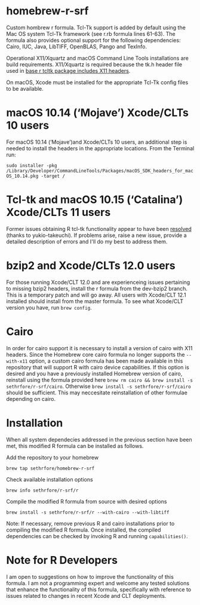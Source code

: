 # homebrew-r-srf

Custom hombrew r formula. Tcl-Tk support is added by default using the Mac OS system Tcl-Tk framework (see r.rb formula lines 61-63). The formula also provides optional support for the following dependencies: Cairo, IUC, Java, LibTIFF, OpenBLAS, Pango and TexInfo. 

Operational X11/Xquartz and macOS Command Line Tools installations are build requirements. X11/Xquartz is required because the tk.h header file used in [base r tcltk package includes X11 headers](https://cran.r-project.org/doc/manuals/r-release/R-admin.html#Tcl_002fTk). 

On macOS, Xcode must be installed for the appropriate Tcl-Tk config files to be available. 

# macOS 10.14 (‘Mojave’) Xcode/CLTs 10 users
For macOS 10.14 (‘Mojave’)and Xcode/CLTs 10 users, an additional step is needed to install the headers in the appropriate locations. From the Terminal run:

`sudo installer -pkg /Library/Developer/CommandLineTools/Packages/macOS_SDK_headers_for_macOS_10.14.pkg -target /`

# Tcl-tk and macOS 10.15 (‘Catalina’) Xcode/CLTs 11 users
Former issues obtaining R tcl-tk functionality appear to have been [resolved](https://github.com/sethrfore/homebrew-r-srf/commit/ad620a62364172971defc685e1b67e2e68b0375c) (thanks to yukio-takeuchi). If problems arise, raise a new issue, provide a detailed description of errors and I'll do my best to address them.

# bzip2 and Xcode/CLTs 12.0 users
For those running Xcode/CLT 12.0 and are experienceing issues pertaining to missing bzip2 headers, install the r formula from the dev-bzip2 branch. This is a temporary patch and will go away. All users with Xcode/CLT 12.1 installed should install from the master formula. To see what Xcode/CLT version you have, run `brew config`.

# Cairo
In order for cairo support it is necessary to install a version of cairo with X11 headers. Since the Homebrew core cairo formula no longer supports the `--with-x11` option, a custom cairo formula has been made available in this repository that will support R with cairo device capabilities. If this option is desired and you have a previously installed Homebrew version of cairo, reinstall  using the formula provided here `brew rm cairo && brew install -s sethrfore/r-srf/cairo`. Otherwise `brew install -s sethrfore/r-srf/cairo` should be sufficient. This may neccesitate reinstallation of other formulae depending on cairo. 

# Installation

When all system dependecies addressed in the previous section have been met, this modified R formula can be installed as follows.

Add the repository to your homebrew

`brew tap sethrfore/homebrew-r-srf`

Check available installation options

`brew info sethrfore/r-srf/r`

Compile the modified R formula from source with desired options

`brew install -s sethrfore/r-srf/r --with-cairo --with-libtiff`

Note: If necessary, remove previous R and cairo installations prior to compiling the modified R formula. Once installed, the compiled dependencies can be checked by invoking R and running `capabilities()`.

# Note for R Developers

I am open to suggestions on how to improve the functionality of this formula. I am not a programming expert and welcome any tested solutions that enhance the functionality of this formula, specifically with reference to issues related to changes in recent Xcode and CLT deployments. 
